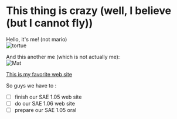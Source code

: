 # This thing is crazy (well, I believe (but I cannot fly))

Hello, it's me! (not mario)<br/>
![tortue](https://user-images.githubusercontent.com/92148602/137504458-6b04b775-c252-4d5f-acba-46c9e3a480dc.png) 

And this another me (which is not actually me): <br/>
![Mat](https://user-images.githubusercontent.com/92148602/137503993-88037333-fa29-4a8a-8ad4-ec3be6a2e93d.jpg)

[This is my favorite web site](https://phyz.alwaysdata.net)

So guys we have to :
- [ ] finish our SAE 1.05 web site
- [ ] do our SAE 1.06 web site
- [ ] prepare our SAE 1.05 oral
